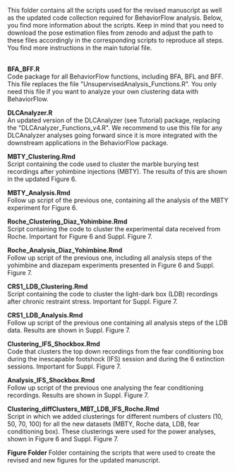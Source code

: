 This folder contains all the scripts used for the revised manuscript as well as the updated code collection required for BehaviorFlow analysis. Below, you find more information about the scripts. Keep in mind that you need to download the pose estimation files from zenodo and adjust the path to these files accordingly in the corresponding scripts to reproduce all steps. You find more instructions in the main tutorial file. <br><br>

**BFA_BFF.R** <br>
Code package for all BehaviorFlow functions, including BFA, BFL and BFF. This file replaces the file "UnsupervisedAnalysis_Functions.R". You only need this file if you want to analyze your own clustering data with BehaviorFlow.

**DLCAnalyzer.R** <br>
An updated version of the DLCAnalyzer (see Tutorial) package, replacing the "DLCAnalyzer_Functions_v4.R". We recommend to use this file for any DLCAnalyzer analyses going forward since it is more integrated with the downstream applications in the BehaviorFlow package.

**MBTY_Clustering.Rmd** <br>
Script containing the code used to cluster the marble burying test recordings after yohimbine injections (MBTY). The results of this are shown in the updated Figure 6.

**MBTY_Analysis.Rmd** <br>
Follow up script of the previous one, containing all the analysis of the MBTY experiment for Figure 6.

**Roche_Clustering_Diaz_Yohimbine.Rmd** <br>
Script containing the code to cluster the experimental data received from Roche. Important for Figure 6 and Suppl. Figure 7.

**Roche_Analysis_Diaz_Yohimbine.Rmd** <br>
Follow up script of the previous one, including all analysis steps of the yohimbine and diazepam experiments presented in Figure 6 and Suppl. Figure 7.

**CRS1_LDB_Clustering.Rmd** <br>
Script containing the code to cluster the light-dark box (LDB) recordings after chronic restraint stress. Important for Suppl. Figure 7. 

**CRS1_LDB_Analysis.Rmd** <br>
Follow up script of the previous one containing all analysis steps of the LDB data. Results are shown in Suppl. Figure 7.

**Clustering_IFS_Shockbox.Rmd** <br>
Code that clusters the top down recordings from the fear conditioning box during the inescapable footshock (IFS) session and during the 6 extinction sessions. Important for Suppl. Figure 7.

**Analysis_IFS_Shockbox.Rmd** <br>
Follow up script of the previous one analysing the fear conditioning recordings. Results are shown in Suppl. Figure 7.

**Clustering_diffClusters_MBT_LDB_IFS_Roche.Rmd** <br>
Script in which we added clusterings for different numbers of clusters (10, 50, 70, 100) for all the new datasets (MBTY, Roche data, LDB, fear conditioning box). These clusterings were used for the power analyses, shown in Figure 6 and Suppl. Figure 7.  

**Figure Folder**
Folder containing the scripts that were used to create the revised and new figures for the updated manuscript.
